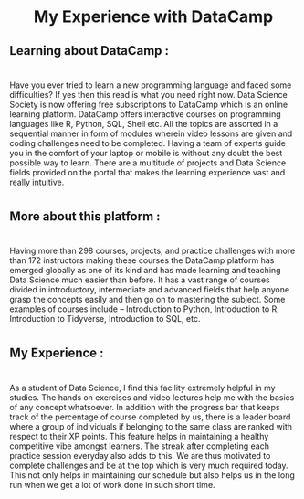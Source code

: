 <h1 align="center">My Experience with DataCamp</h1>
  
## Learning about DataCamp :
#
Have you ever tried to learn a new programming language and faced some difficulties? If yes then this read is what you need right now. Data Science Society is now offering free subscriptions to DataCamp which is an online learning platform. DataCamp offers interactive courses on programming languages like R, Python, SQL, Shell etc. All the topics are assorted in a sequential manner in form of modules wherein video lessons are given and coding challenges need to be completed.  Having a team of experts guide you in the comfort of your laptop or mobile is without any doubt  the best  possible way to learn.  There are a multitude of projects and Data Science fields provided on the portal that makes the learning experience vast and really intuitive. 
#
## More about this platform :
#
Having more than 298 courses, projects, and practice challenges with more than 172 instructors making these courses the DataCamp platform has emerged globally as one of its kind and has made learning and teaching  Data Science much easier than before. It has a vast range of courses divided in introductory, intermediate and advanced fields that help anyone grasp the concepts easily and then go on to mastering the subject. Some examples of courses include – Introduction to Python, Introduction to R, Introduction to Tidyverse, Introduction to SQL, etc.
#
## My Experience :
#
As a student of Data Science, I find this facility extremely helpful in my studies. The hands on exercises and video lectures help me with the basics of any concept whatsoever.  In addition with the progress bar that keeps track of the percentage of course completed by us, there is a leader board where a group of individuals if belonging to the same class are ranked with respect to their XP points. This feature helps in maintaining a healthy competitive vibe amongst learners. The streak after completing each practice session everyday also adds to this. We are thus motivated to complete challenges and be at the top which is very much required today. This not only helps in maintaining our schedule but also helps us in the long run when we get a lot of work done in such short time.
#
